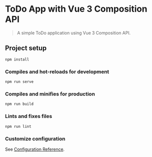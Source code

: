# ToDo App with Vue 3 Composition API

> A simple ToDo application using Vue 3 Composition API.

<!-- ### Demo: [https://todo-app.burakgur.vercel.app/](https://todo-app.burakgur.vercel.app/) -->

## Project setup

```
npm install
```

### Compiles and hot-reloads for development

```
npm run serve
```

### Compiles and minifies for production

```
npm run build
```

### Lints and fixes files

```
npm run lint
```

### Customize configuration

See [Configuration Reference](https://cli.vuejs.org/config/).
